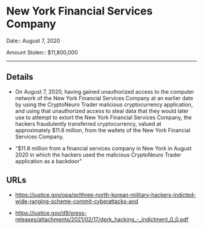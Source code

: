 # New York Financial Services Company

Date:: August 7, 2020

Amount Stolen:: $11,800,000


---


## Details

- On August 7, 2020, having gained unauthorized access to the computer network of the New York Financial Services Company at an earlier date by using the CryptoNeuro Trader malicious cryptocurrency application, and using that unauthorized access to steal data that they would later use to attempt to extort the New York Financial Services Company, the hackers fraudulently transferred cryptocurrency, valued at approximately $11.8 million, from the wallets of the New York Financial Services Company.

- "$11.8 million from a financial services company in New York in August 2020 in which the hackers used the malicious CryptoNeuro Trader application as a backdoor"




## URLs

- https://justice.gov/opa/pr/three-north-korean-military-hackers-indicted-wide-ranging-scheme-commit-cyberattacks-and

- https://justice.gov/d9/press-releases/attachments/2021/02/17/dprk_hacking_-_indictment_0_0.pdf
